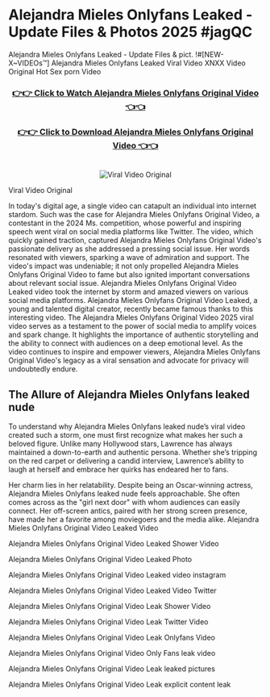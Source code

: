 # Alejandra Mieles Onlyfans Leaked - Update Files & Photos 2025 #jagQC

Alejandra Mieles Onlyfans Leaked - Update Files & pict. !#[NEW-X~VIDEOs™] Alejandra Mieles Onlyfans Leaked Viral Video XNXX Video Original Hot Sex porn Video
<br>
<div align="center">
<h3><a href="https://links2leaks.com?utm_source=alejandramieles&utm_medium=gitlong" rel="nofollow">👉👉 Click to Watch Alejandra Mieles Onlyfans Original Video 👈👈</a></h3>
<h3><a href="https://links2leaks.com?utm_source=alejandramieles&utm_medium=gitlong" rel="nofollow">👉👉 Click to Download Alejandra Mieles Onlyfans Original Video 👈👈</a></h3>
<br>
<a href="https://links2leaks.com?utm_source=alejandramieles&utm_medium=gitlong" rel="nofollow"><img src="https://i.ibb.co/Gkj2r4b/banner.png" alt="Viral Video Original" style="max-width: 100%; display: inline-block;" data-target="animated-image.originalImage"></a>
</div>

Viral Video Original

In today's digital age, a single video can catapult an individual into internet stardom. Such was the case for Alejandra Mieles Onlyfans Original Video, a contestant in the 2024 Ms. competition, whose powerful and inspiring speech went viral on social media platforms like Twitter.
The video, which quickly gained traction, captured Alejandra Mieles Onlyfans Original Video's passionate delivery as she addressed a pressing social issue. Her words resonated with viewers, sparking a wave of admiration and support. The video's impact was undeniable; it not only propelled Alejandra Mieles Onlyfans Original Video to fame but also ignited important conversations about relevant social issue.
Alejandra Mieles Onlyfans Original Video Leaked video took the internet by storm and amazed viewers on various social media platforms. Alejandra Mieles Onlyfans Original Video Leaked, a young and talented digital creator, recently became famous thanks to this interesting video.
The Alejandra Mieles Onlyfans Original Video 2025 viral video serves as a testament to the power of social media to amplify voices and spark change. It highlights the importance of authentic storytelling and the ability to connect with audiences on a deep emotional level. As the video continues to inspire and empower viewers, Alejandra Mieles Onlyfans Original Video's legacy as a viral sensation and advocate for privacy will undoubtedly endure.

<h2>The Allure of Alejandra Mieles Onlyfans leaked nude</h2>


To understand why Alejandra Mieles Onlyfans leaked nude’s viral video created such a storm, one must first recognize what makes her such a beloved figure. Unlike many Hollywood stars, Lawrence has always maintained a down-to-earth and authentic persona. Whether she’s tripping on the red carpet or delivering a candid interview, Lawrence’s ability to laugh at herself and embrace her quirks has endeared her to fans.

Her charm lies in her relatability. Despite being an Oscar-winning actress, Alejandra Mieles Onlyfans leaked nude feels approachable. She often comes across as the "girl next door" with whom audiences can easily connect. Her off-screen antics, paired with her strong screen presence, have made her a favorite among moviegoers and the media alike.
Alejandra Mieles Onlyfans Original Video Leaked Video

Alejandra Mieles Onlyfans Original Video Leaked Shower Video

Alejandra Mieles Onlyfans Original Video Leaked Photo

Alejandra Mieles Onlyfans Original Video Leaked video instagram

Alejandra Mieles Onlyfans Original Video Leaked Video Twitter

Alejandra Mieles Onlyfans Original Video Leak Shower Video

Alejandra Mieles Onlyfans Original Video Leak Twitter Video

Alejandra Mieles Onlyfans Original Video Leak Onlyfans Video

Alejandra Mieles Onlyfans Original Video Only Fans leak video

Alejandra Mieles Onlyfans Original Video Leak leaked pictures

Alejandra Mieles Onlyfans Original Video Leak explicit content leak